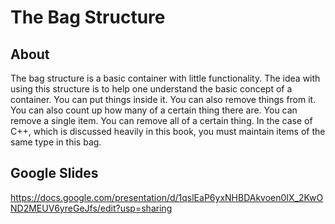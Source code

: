 # The Bag Structure

## About

The bag structure is a basic container with little functionality. The idea with
using this structure is to help one understand the basic concept of a
container. You can put things inside it. You can also remove things from it. You
can also count up how many of a certain thing there are. You can remove a single
item. You can remove all of a certain thing. In the case of C++, which is
discussed heavily in this book, you must maintain items of the same type in this
bag.

## Google Slides

https://docs.google.com/presentation/d/1qslEaP6yxNHBDAkvoen0IX_2KwOND2MEUV6yreGeJfs/edit?usp=sharing
